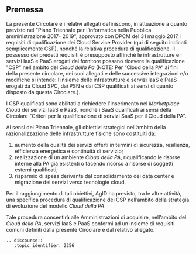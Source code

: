 ## Premessa 

La presente Circolare e i relativi allegati definiscono, in attuazione a quanto
previsto nel "Piano Triennale per l’informatica nella Pubblica amministrazione
2017- 2019", approvato con DPCM del 31 maggio 2017, i requisiti di
qualificazione dei Cloud Service Provider (qui di seguito indicati
semplicemente CSP), nonché la relativa procedura di qualificazione. Il possesso
dei predetti requisiti è presupposto affinchè le infrastrutture e i servizi IaaS e PaaS
erogati dal fornitore possano ricevere la qualificazione "CSP"
nell'ambito del *Cloud della Pa* (NOTE:  Per “Cloud della PA” ai fini della presente
circolare, dei suoi allegati e delle successive integrazioni e/o modifiche si
intende: l’insieme delle infrastrutture e servizi IaaS e PaaS erogati da Cloud
SPC, dai PSN e dai CSP qualificati ai sensi di quanto disposto da questa
Circolare.). 

I CSP qualificati sono abilitati a richiedere l'inserimento nel *Marketplace Cloud* 
dei servizi IaaS e PaaS, nonchè i SaaS qualificati ai sensi della Circolare 
"Criteri per la qualificazione di servizi SaaS per il Cloud della PA".

Ai sensi del Piano Triennale, gli obiettivi strategici nell’ambito della
razionalizzazione delle infrastrutture fisiche sono costituiti da:

1. aumento della qualità dei servizi offerti in termini di sicurezza,
   resilienza, efficienza energetica e continuità di servizio;
2. realizzazione di un ambiente *Cloud della PA*, riqualificando le risorse
   interne alla PA già esistenti o facendo ricorso a risorse di soggetti
   esterni qualificati;
3. risparmio di spesa derivante dal consolidamento dei data center e migrazione
   dei servizi verso tecnologie cloud.

Per il raggiungimento di tali obiettivi, AgID ha previsto, tra le altre
attività, una specifica procedura di qualificazione dei CSP 
nell’ambito della strategia di evoluzione del modello *Cloud della PA*. 

Tale procedura consentirà alle Amministrazioni di acquisire, nell’ambito del *Cloud della PA*,
servizi IaaS e PaaS conformi ad un insieme di requisiti comuni definiti dalla presente Circolare
e dal relativo allegato.


```eval_rst
.. discourse::
   :topic_identifier: 2256
```
